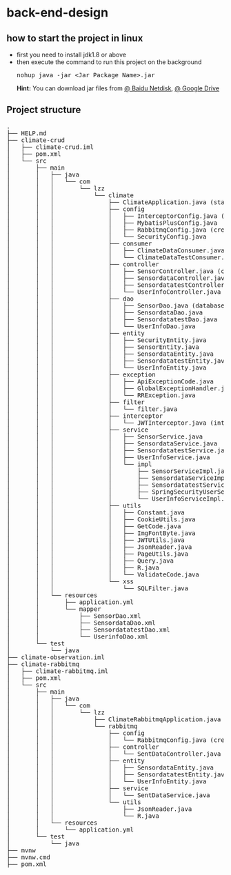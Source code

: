# back-end-design

## how to start the project in linux
- first you need to install jdk1.8 or above
- then execute the command to run this project on the background<pre>nohup java -jar <Jar_Package_Name>.jar</pre> 
**Hint:**
You can download jar files from [@ Baidu Netdisk](https://pan.baidu.com/s/1GxXVp_n5ejZLgwmzeIdjgQ), [@ Google Drive](https://drive.google.com/drive/folders/16v6IR2Z6iUJrjWRO28L27aog0YoRvsfB?usp=sharing) 
## Project structure
<pre>
.
├── HELP.md
├── climate-crud
│   ├── climate-crud.iml
│   ├── pom.xml
│   └── src
│       ├── main
│       │   ├── java
│       │   │   └── com
│       │   │       └── lzz
│       │   │           └── climate
│       │   │               ├── ClimateApplication.java (start project as a consumer in rabbitmq)
│       │   │               ├── config
│       │   │               │   ├── InterceptorConfig.java (intercept some request we need to check the precondition)
│       │   │               │   ├── MybatisPlusConfig.java
│       │   │               │   ├── RabbitmqConfig.java (create exchanges and queues when we first request the method but find that there do not exist some)
│       │   │               │   └── SecurityConfig.java
│       │   │               ├── consumer
│       │   │               │   ├── ClimateDataConsumer.java (consume the messages)
│       │   │               │   └── ClimateDataTestConsumer.java (consume the messages)
│       │   │               ├── controller
│       │   │               │   ├── SensorController.java (crud of sensor)
│       │   │               │   ├── SensordataController.java (crud of message)
│       │   │               │   ├── SensordatatestController.java (crud of message)
│       │   │               │   └── UserInfoController.java (crud of users login register)
│       │   │               ├── dao
│       │   │               │   ├── SensorDao.java (database operation)
│       │   │               │   ├── SensordataDao.java
│       │   │               │   ├── SensordatatestDao.java
│       │   │               │   └── UserInfoDao.java
│       │   │               ├── entity
│       │   │               │   ├── SecurityEntity.java
│       │   │               │   ├── SensorEntity.java
│       │   │               │   ├── SensordataEntity.java
│       │   │               │   ├── SensordatatestEntity.java
│       │   │               │   └── UserInfoEntity.java
│       │   │               ├── exception
│       │   │               │   ├── ApiExceptionCode.java
│       │   │               │   ├── GlobalExceptionHandler.java
│       │   │               │   └── RRException.java
│       │   │               ├── filter
│       │   │               │   └── filter.java
│       │   │               ├── interceptor
│       │   │               │   └── JWTInterceptor.java (intercept some request we need to check the precondition)
│       │   │               ├── service
│       │   │               │   ├── SensorService.java
│       │   │               │   ├── SensordataService.java
│       │   │               │   ├── SensordatatestService.java
│       │   │               │   ├── UserInfoService.java
│       │   │               │   └── impl
│       │   │               │       ├── SensorServiceImpl.java
│       │   │               │       ├── SensordataServiceImpl.java
│       │   │               │       ├── SensordatatestServiceImpl.java
│       │   │               │       ├── SpringSecurityUserServiceImpl.java
│       │   │               │       └── UserInfoServiceImpl.java
│       │   │               ├── utils
│       │   │               │   ├── Constant.java
│       │   │               │   ├── CookieUtils.java
│       │   │               │   ├── GetCode.java
│       │   │               │   ├── ImgFontByte.java
│       │   │               │   ├── JWTUtils.java
│       │   │               │   ├── JsonReader.java
│       │   │               │   ├── PageUtils.java
│       │   │               │   ├── Query.java
│       │   │               │   ├── R.java
│       │   │               │   └── ValidateCode.java
│       │   │               └── xss
│       │   │                   └── SQLFilter.java
│       │   └── resources
│       │       ├── application.yml
│       │       └── mapper
│       │           ├── SensorDao.xml
│       │           ├── SensordataDao.xml
│       │           ├── SensordatatestDao.xml
│       │           └── UserinfoDao.xml
│       └── test
│           └── java
├── climate-observation.iml
├── climate-rabbitmq
│   ├── climate-rabbitmq.iml
│   ├── pom.xml
│   └── src
│       ├── main
│       │   ├── java
│       │   │   └── com
│       │   │       └── lzz
│       │   │           ├── ClimateRabbitmqApplication.java (start project as a producer in rabbitmq)
│       │   │           └── rabbitmq
│       │   │               ├── config
│       │   │               │   └── RabbitmqConfig.java (create exchanges and queues when we first request the method but find that there do not exist some)
│       │   │               ├── controller
│       │   │               │   └── SentDataController.java
│       │   │               ├── entity
│       │   │               │   ├── SensordataEntity.java
│       │   │               │   ├── SensordatatestEntity.java
│       │   │               │   └── UserInfoEntity.java
│       │   │               ├── service
│       │   │               │   └── SentDataService.java
│       │   │               └── utils
│       │   │                   ├── JsonReader.java
│       │   │                   └── R.java
│       │   └── resources
│       │       └── application.yml
│       └── test
│           └── java
├── mvnw
├── mvnw.cmd
├── pom.xml
</pre>
